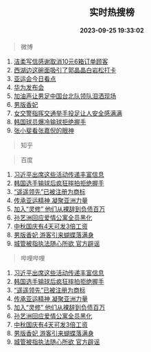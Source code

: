 <div align="center"><h2>实时热搜榜</h2><h4>2023-09-25 19:33:02</h4></div>

> 微博  

1. [洁柔写信感谢取消10元6箱订单顾客](https://s.weibo.com/weibo?q=%23%E6%B4%81%E6%9F%94%E5%86%99%E4%BF%A1%E6%84%9F%E8%B0%A2%E5%8F%96%E6%B6%8810%E5%85%836%E7%AE%B1%E8%AE%A2%E5%8D%95%E9%A1%BE%E5%AE%A2%23&t=31&band_rank=1&Refer=top)<br />
2. [西湖边这碗面吸引了郭晶晶白岩松打卡](https://s.weibo.com/weibo?q=%23%E8%A5%BF%E6%B9%96%E8%BE%B9%E8%BF%99%E7%A2%97%E9%9D%A2%E5%90%B8%E5%BC%95%E4%BA%86%E9%83%AD%E6%99%B6%E6%99%B6%E7%99%BD%E5%B2%A9%E6%9D%BE%E6%89%93%E5%8D%A1%23&t=31&band_rank=2&Refer=top)<br />
3. [亚运会今日看点](https://s.weibo.com/weibo?q=%23%E4%BA%9A%E8%BF%90%E4%BC%9A%E4%BB%8A%E6%97%A5%E7%9C%8B%E7%82%B9%23&t=31&band_rank=3&Refer=top)<br />
4. [华为发布会](https://s.weibo.com/weibo?q=%E5%8D%8E%E4%B8%BA%E5%8F%91%E5%B8%83%E4%BC%9A&t=31&band_rank=4&Refer=top)<br />
5. [加油声让男足中国台北队领队泪洒现场](https://s.weibo.com/weibo?q=%23%E5%8A%A0%E6%B2%B9%E5%A3%B0%E8%AE%A9%E7%94%B7%E8%B6%B3%E4%B8%AD%E5%9B%BD%E5%8F%B0%E5%8C%97%E9%98%9F%E9%A2%86%E9%98%9F%E6%B3%AA%E6%B4%92%E7%8E%B0%E5%9C%BA%23&t=31&band_rank=5&Refer=top)<br />
6. [男版香妃](https://s.weibo.com/weibo?q=%23%E7%94%B7%E7%89%88%E9%A6%99%E5%A6%83%23&t=31&band_rank=6&Refer=top)<br />
7. [女交警指挥交通举手投足让人安全感满满](https://s.weibo.com/weibo?q=%23%E5%A5%B3%E4%BA%A4%E8%AD%A6%E6%8C%87%E6%8C%A5%E4%BA%A4%E9%80%9A%E4%B8%BE%E6%89%8B%E6%8A%95%E8%B6%B3%E8%AE%A9%E4%BA%BA%E5%AE%89%E5%85%A8%E6%84%9F%E6%BB%A1%E6%BB%A1%23&t=31&band_rank=7&Refer=top)<br />
8. [韩国球员爆冷输球拒绝握手](https://s.weibo.com/weibo?q=%23%E9%9F%A9%E5%9B%BD%E7%90%83%E5%91%98%E7%88%86%E5%86%B7%E8%BE%93%E7%90%83%E6%8B%92%E7%BB%9D%E6%8F%A1%E6%89%8B%23&t=31&band_rank=8&Refer=top)<br />
9. [张小斐看张嘉倪的眼神](https://s.weibo.com/weibo?q=%E5%BC%A0%E5%B0%8F%E6%96%90%E7%9C%8B%E5%BC%A0%E5%98%89%E5%80%AA%E7%9A%84%E7%9C%BC%E7%A5%9E&t=31&band_rank=9&Refer=top)<br />

> 知乎  


> 百度  

1. [习近平出席这些活动传递丰富信息](https://www.baidu.com/s?wd=%E4%B9%A0%E8%BF%91%E5%B9%B3%E5%87%BA%E5%B8%AD%E8%BF%99%E4%BA%9B%E6%B4%BB%E5%8A%A8%E4%BC%A0%E9%80%92%E4%B8%B0%E5%AF%8C%E4%BF%A1%E6%81%AF&sa=fyb_news&rsv_dl=fyb_news)<br />
2. [韩国选手输球后疯狂摔拍拒绝握手](https://www.baidu.com/s?wd=%E9%9F%A9%E5%9B%BD%E9%80%89%E6%89%8B%E8%BE%93%E7%90%83%E5%90%8E%E7%96%AF%E7%8B%82%E6%91%94%E6%8B%8D%E6%8B%92%E7%BB%9D%E6%8F%A1%E6%89%8B&sa=fyb_news&rsv_dl=fyb_news)<br />
3. [“遥遥领先”已被注册为商标](https://www.baidu.com/s?wd=%E2%80%9C%E9%81%A5%E9%81%A5%E9%A2%86%E5%85%88%E2%80%9D%E5%B7%B2%E8%A2%AB%E6%B3%A8%E5%86%8C%E4%B8%BA%E5%95%86%E6%A0%87&sa=fyb_news&rsv_dl=fyb_news)<br />
4. [传承亚运精神 凝聚亚洲力量](https://www.baidu.com/s?wd=%E4%BC%A0%E6%89%BF%E4%BA%9A%E8%BF%90%E7%B2%BE%E7%A5%9E+%E5%87%9D%E8%81%9A%E4%BA%9A%E6%B4%B2%E5%8A%9B%E9%87%8F&sa=fyb_news&rsv_dl=fyb_news)<br />
5. [加入“灵修” 他们从裸辞到负债百万](https://www.baidu.com/s?wd=%E5%8A%A0%E5%85%A5%E2%80%9C%E7%81%B5%E4%BF%AE%E2%80%9D+%E4%BB%96%E4%BB%AC%E4%BB%8E%E8%A3%B8%E8%BE%9E%E5%88%B0%E8%B4%9F%E5%80%BA%E7%99%BE%E4%B8%87&sa=fyb_news&rsv_dl=fyb_news)<br />
6. [孙艺洲回应爱情公寓全员黑化](https://www.baidu.com/s?wd=%E5%AD%99%E8%89%BA%E6%B4%B2%E5%9B%9E%E5%BA%94%E7%88%B1%E6%83%85%E5%85%AC%E5%AF%93%E5%85%A8%E5%91%98%E9%BB%91%E5%8C%96&sa=fyb_news&rsv_dl=fyb_news)<br />
7. [中秋国庆有4天可发3倍工资](https://www.baidu.com/s?wd=%E4%B8%AD%E7%A7%8B%E5%9B%BD%E5%BA%86%E6%9C%894%E5%A4%A9%E5%8F%AF%E5%8F%913%E5%80%8D%E5%B7%A5%E8%B5%84&sa=fyb_news&rsv_dl=fyb_news)<br />
8. [男版香妃 游客引来蝴蝶落满身](https://www.baidu.com/s?wd=%E7%94%B7%E7%89%88%E9%A6%99%E5%A6%83+%E6%B8%B8%E5%AE%A2%E5%BC%95%E6%9D%A5%E8%9D%B4%E8%9D%B6%E8%90%BD%E6%BB%A1%E8%BA%AB&sa=fyb_news&rsv_dl=fyb_news)<br />
9. [城管被指执法随心所欲 官方辟谣](https://www.baidu.com/s?wd=%E5%9F%8E%E7%AE%A1%E8%A2%AB%E6%8C%87%E6%89%A7%E6%B3%95%E9%9A%8F%E5%BF%83%E6%89%80%E6%AC%B2+%E5%AE%98%E6%96%B9%E8%BE%9F%E8%B0%A3&sa=fyb_news&rsv_dl=fyb_news)<br />

> 哔哩哔哩  

1. [习近平出席这些活动传递丰富信息](https://www.baidu.com/s?wd=%E4%B9%A0%E8%BF%91%E5%B9%B3%E5%87%BA%E5%B8%AD%E8%BF%99%E4%BA%9B%E6%B4%BB%E5%8A%A8%E4%BC%A0%E9%80%92%E4%B8%B0%E5%AF%8C%E4%BF%A1%E6%81%AF&sa=fyb_news&rsv_dl=fyb_news)<br />
2. [韩国选手输球后疯狂摔拍拒绝握手](https://www.baidu.com/s?wd=%E9%9F%A9%E5%9B%BD%E9%80%89%E6%89%8B%E8%BE%93%E7%90%83%E5%90%8E%E7%96%AF%E7%8B%82%E6%91%94%E6%8B%8D%E6%8B%92%E7%BB%9D%E6%8F%A1%E6%89%8B&sa=fyb_news&rsv_dl=fyb_news)<br />
3. [“遥遥领先”已被注册为商标](https://www.baidu.com/s?wd=%E2%80%9C%E9%81%A5%E9%81%A5%E9%A2%86%E5%85%88%E2%80%9D%E5%B7%B2%E8%A2%AB%E6%B3%A8%E5%86%8C%E4%B8%BA%E5%95%86%E6%A0%87&sa=fyb_news&rsv_dl=fyb_news)<br />
4. [传承亚运精神 凝聚亚洲力量](https://www.baidu.com/s?wd=%E4%BC%A0%E6%89%BF%E4%BA%9A%E8%BF%90%E7%B2%BE%E7%A5%9E+%E5%87%9D%E8%81%9A%E4%BA%9A%E6%B4%B2%E5%8A%9B%E9%87%8F&sa=fyb_news&rsv_dl=fyb_news)<br />
5. [加入“灵修” 他们从裸辞到负债百万](https://www.baidu.com/s?wd=%E5%8A%A0%E5%85%A5%E2%80%9C%E7%81%B5%E4%BF%AE%E2%80%9D+%E4%BB%96%E4%BB%AC%E4%BB%8E%E8%A3%B8%E8%BE%9E%E5%88%B0%E8%B4%9F%E5%80%BA%E7%99%BE%E4%B8%87&sa=fyb_news&rsv_dl=fyb_news)<br />
6. [孙艺洲回应爱情公寓全员黑化](https://www.baidu.com/s?wd=%E5%AD%99%E8%89%BA%E6%B4%B2%E5%9B%9E%E5%BA%94%E7%88%B1%E6%83%85%E5%85%AC%E5%AF%93%E5%85%A8%E5%91%98%E9%BB%91%E5%8C%96&sa=fyb_news&rsv_dl=fyb_news)<br />
7. [中秋国庆有4天可发3倍工资](https://www.baidu.com/s?wd=%E4%B8%AD%E7%A7%8B%E5%9B%BD%E5%BA%86%E6%9C%894%E5%A4%A9%E5%8F%AF%E5%8F%913%E5%80%8D%E5%B7%A5%E8%B5%84&sa=fyb_news&rsv_dl=fyb_news)<br />
8. [男版香妃 游客引来蝴蝶落满身](https://www.baidu.com/s?wd=%E7%94%B7%E7%89%88%E9%A6%99%E5%A6%83+%E6%B8%B8%E5%AE%A2%E5%BC%95%E6%9D%A5%E8%9D%B4%E8%9D%B6%E8%90%BD%E6%BB%A1%E8%BA%AB&sa=fyb_news&rsv_dl=fyb_news)<br />
9. [城管被指执法随心所欲 官方辟谣](https://www.baidu.com/s?wd=%E5%9F%8E%E7%AE%A1%E8%A2%AB%E6%8C%87%E6%89%A7%E6%B3%95%E9%9A%8F%E5%BF%83%E6%89%80%E6%AC%B2+%E5%AE%98%E6%96%B9%E8%BE%9F%E8%B0%A3&sa=fyb_news&rsv_dl=fyb_news)<br />
